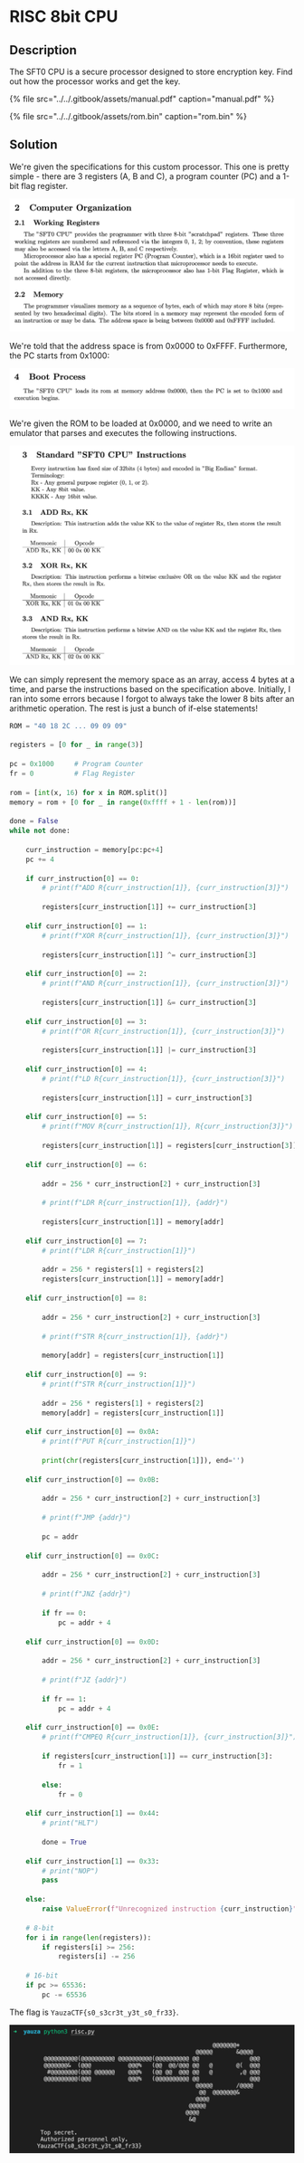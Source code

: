 # RISC 8bit CPU

## Description

The SFT0 CPU is a secure processor designed to store encryption key. Find out how the processor works and get the key.

{% file src="../../.gitbook/assets/manual.pdf" caption="manual.pdf" %}

{% file src="../../.gitbook/assets/rom.bin" caption="rom.bin" %}

## Solution

We're given the specifications for this custom processor. This one is pretty simple - there are 3 registers \(A, B and C\), a program counter \(PC\) and a 1-bit flag register.

![](../../.gitbook/assets/screenshot-2021-08-30-at-1.40.29-pm.png)

We're told that the address space is from 0x0000 to 0xFFFF. Furthermore, the PC starts from 0x1000:

![](../../.gitbook/assets/screenshot-2021-08-30-at-1.41.53-pm.png)

We're given the ROM to be loaded at 0x0000, and we need to write an emulator that parses and executes the following instructions.

![](../../.gitbook/assets/screenshot-2021-08-30-at-1.42.26-pm.png)

We can simply represent the memory space as an array, access 4 bytes at a time, and parse the instructions based on the specification above. Initially, I ran into some errors because I forgot to always take the lower 8 bits after an arithmetic operation. The rest is just a bunch of if-else statements!

```python
ROM = "40 18 2C ... 09 09 09"

registers = [0 for _ in range(3)]

pc = 0x1000     # Program Counter
fr = 0          # Flag Register

rom = [int(x, 16) for x in ROM.split()]
memory = rom + [0 for _ in range(0xffff + 1 - len(rom))]

done = False
while not done:

    curr_instruction = memory[pc:pc+4]
    pc += 4

    if curr_instruction[0] == 0:
        # print(f"ADD R{curr_instruction[1]}, {curr_instruction[3]}")

        registers[curr_instruction[1]] += curr_instruction[3]

    elif curr_instruction[0] == 1:
        # print(f"XOR R{curr_instruction[1]}, {curr_instruction[3]}")

        registers[curr_instruction[1]] ^= curr_instruction[3]
    
    elif curr_instruction[0] == 2:
        # print(f"AND R{curr_instruction[1]}, {curr_instruction[3]}")

        registers[curr_instruction[1]] &= curr_instruction[3]
    
    elif curr_instruction[0] == 3:
        # print(f"OR R{curr_instruction[1]}, {curr_instruction[3]}")

        registers[curr_instruction[1]] |= curr_instruction[3]

    elif curr_instruction[0] == 4:
        # print(f"LD R{curr_instruction[1]}, {curr_instruction[3]}")

        registers[curr_instruction[1]] = curr_instruction[3]
    
    elif curr_instruction[0] == 5:
        # print(f"MOV R{curr_instruction[1]}, R{curr_instruction[3]}")

        registers[curr_instruction[1]] = registers[curr_instruction[3]]

    elif curr_instruction[0] == 6:

        addr = 256 * curr_instruction[2] + curr_instruction[3]

        # print(f"LDR R{curr_instruction[1]}, {addr}")

        registers[curr_instruction[1]] = memory[addr]

    elif curr_instruction[0] == 7:
        # print(f"LDR R{curr_instruction[1]}")

        addr = 256 * registers[1] + registers[2]
        registers[curr_instruction[1]] = memory[addr]
    
    elif curr_instruction[0] == 8:
        
        addr = 256 * curr_instruction[2] + curr_instruction[3]

        # print(f"STR R{curr_instruction[1]}, {addr}")

        memory[addr] = registers[curr_instruction[1]]

    elif curr_instruction[0] == 9:
        # print(f"STR R{curr_instruction[1]}")

        addr = 256 * registers[1] + registers[2]      
        memory[addr] = registers[curr_instruction[1]]

    elif curr_instruction[0] == 0x0A:
        # print(f"PUT R{curr_instruction[1]}")

        print(chr(registers[curr_instruction[1]]), end='')
    
    elif curr_instruction[0] == 0x0B:
        
        addr = 256 * curr_instruction[2] + curr_instruction[3]

        # print(f"JMP {addr}")

        pc = addr

    elif curr_instruction[0] == 0x0C:

        addr = 256 * curr_instruction[2] + curr_instruction[3]

        # print(f"JNZ {addr}")

        if fr == 0:
            pc = addr + 4
    
    elif curr_instruction[0] == 0x0D:
        
        addr = 256 * curr_instruction[2] + curr_instruction[3]

        # print(f"JZ {addr}")

        if fr == 1:
            pc = addr + 4

    elif curr_instruction[0] == 0x0E:
        # print(f"CMPEQ R{curr_instruction[1]}, {curr_instruction[3]}")

        if registers[curr_instruction[1]] == curr_instruction[3]:
            fr = 1
        
        else:
            fr = 0
    
    elif curr_instruction[1] == 0x44:
        # print("HLT")

        done = True
    
    elif curr_instruction[1] == 0x33:
        # print("NOP")
        pass

    else:
        raise ValueError(f"Unrecognized instruction {curr_instruction}")
    
    # 8-bit
    for i in range(len(registers)):
        if registers[i] >= 256:
            registers[i] -= 256
    
    # 16-bit
    if pc >= 65536:
        pc -= 65536
```

The flag is `YauzaCTF{s0_s3cr3t_y3t_s0_fr33}`.

![](../../.gitbook/assets/image%20%2870%29.png)

